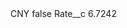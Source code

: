 <?xml version="1.0" encoding="UTF-8"?>
<CustomMetadata xmlns="http://soap.sforce.com/2006/04/metadata" xmlns:xsi="http://www.w3.org/2001/XMLSchema-instance" xmlns:xsd="http://www.w3.org/2001/XMLSchema">
    <label>CNY</label>
    <protected>false</protected>
    <values>
        <field>Rate__c</field>
        <value xsi:type="xsd:double">6.7242</value>
    </values>
</CustomMetadata>
